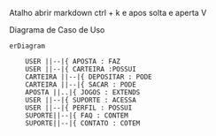 Atalho abrir markdown ctrl + k e apos solta e aperta V

Diagrama de Caso de Uso

```mermaid
erDiagram

    USER ||--|{ APOSTA : FAZ
    USER ||--|{ CARTEIRA :POSSUI
    CARTEIRA ||--|{ DEPOSITAR : PODE
    CARTEIRA ||--|{ SACAR : PODE
    APOSTA ||..|{ JOGOS : EXTENDS
    USER ||--|{ SUPORTE : ACESSA
    USER ||--|{ PERFIL : POSSUI
    SUPORTE||--|{ FAQ : CONTEM
    SUPORTE||--|{ CONTATO : COTEM

```
